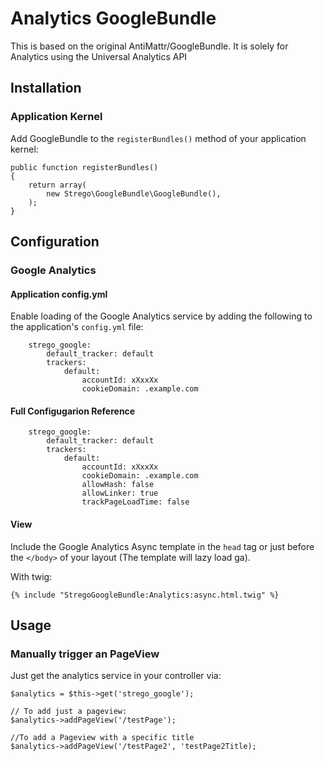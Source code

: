 # Analytics GoogleBundle

This is based on the original AntiMattr/GoogleBundle. It is solely for Analytics using the Universal Analytics API

## Installation

### Application Kernel

Add GoogleBundle to the `registerBundles()` method of your application kernel:

    public function registerBundles()
    {
        return array(
            new Strego\GoogleBundle\GoogleBundle(),
        );
    }

## Configuration

### Google Analytics

#### Application config.yml

Enable loading of the Google Analytics service by adding the following to
the application's `config.yml` file:

        strego_google:
            default_tracker: default
            trackers:
                default:
                    accountId: xXxxXx
                    cookieDomain: .example.com

#### Full Configugarion Reference

        strego_google:
            default_tracker: default
            trackers:
                default:
                    accountId: xXxxXx
                    cookieDomain: .example.com
                    allowHash: false
                    allowLinker: true
                    trackPageLoadTime: false
                    

#### View

Include the Google Analytics Async template in the `head` tag or just before the `</body>` of your layout (The template will lazy load ga).

With twig:

    {% include "StregoGoogleBundle:Analytics:async.html.twig" %}

## Usage

### Manually trigger an PageView

Just get the analytics service in your controller via:

    $analytics = $this->get('strego_google');

    // To add just a pageview:
    $analytics->addPageView('/testPage');

    //To add a Pageview with a specific title
    $analytics->addPageView('/testPage2', 'testPage2Title);





